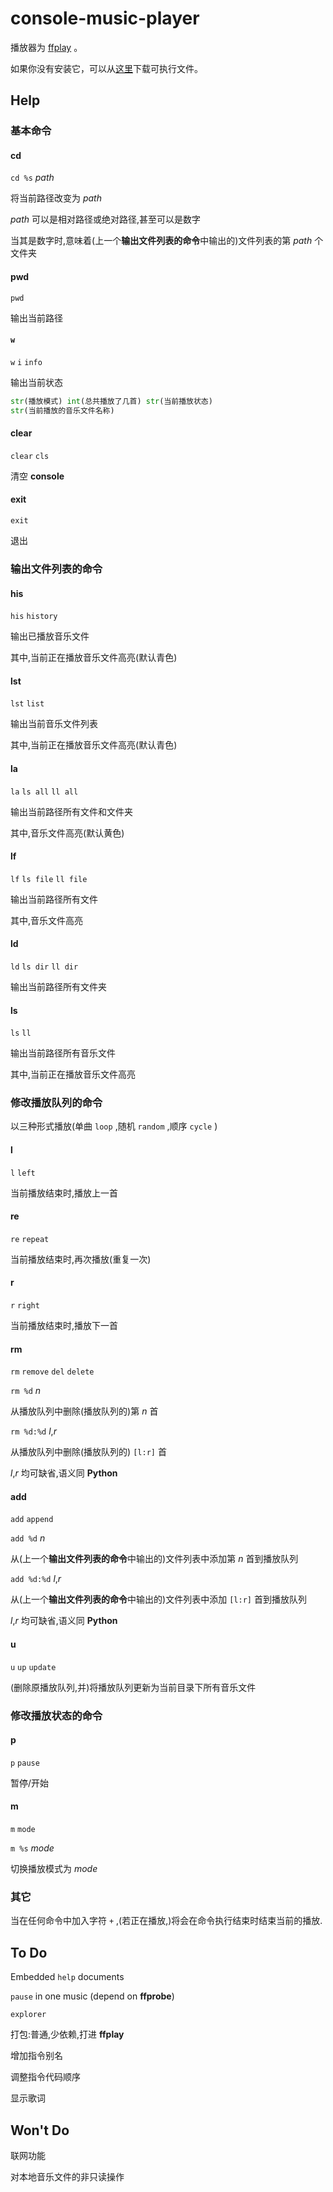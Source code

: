 # console-music-player

播放器为 [ffplay](https://ffmpeg.org/) 。

如果你没有安装它，可以从[这里](https://github.com/BtbN/FFmpeg-Builds/releases)下载可执行文件。

## Help

### 基本命令

#### cd

`cd %s` *path*

将当前路径改变为 *path*

*path* 可以是相对路径或绝对路径,甚至可以是数字

当其是数字时,意味着(上一个**输出文件列表的命令**中输出的)文件列表的第 *path* 个文件夹

#### pwd

`pwd`

输出当前路径

#### `w`

`w` `i` `info`

输出当前状态

```py
str(播放模式) int(总共播放了几首) str(当前播放状态)
str(当前播放的音乐文件名称)
```

#### clear

`clear` `cls`

清空 **console**

#### exit

`exit`

退出

### 输出文件列表的命令

#### his

`his` `history`

输出已播放音乐文件

其中,当前正在播放音乐文件高亮(默认青色)

#### lst

`lst` `list`

输出当前音乐文件列表

其中,当前正在播放音乐文件高亮(默认青色)

#### la

`la` `ls all` `ll all`

输出当前路径所有文件和文件夹

其中,音乐文件高亮(默认黄色)

#### lf

`lf` `ls file` `ll file`

输出当前路径所有文件

其中,音乐文件高亮

#### ld

`ld` `ls dir` `ll dir`

输出当前路径所有文件夹

#### ls

`ls` `ll` 

输出当前路径所有音乐文件

其中,当前正在播放音乐文件高亮

### 修改播放队列的命令

以三种形式播放(单曲 `loop` ,随机 `random` ,顺序 `cycle` )

#### l

`l` `left`

当前播放结束时,播放上一首

#### re

`re` `repeat`

当前播放结束时,再次播放(重复一次)

#### r

`r` `right`

当前播放结束时,播放下一首

#### rm

`rm` `remove` `del` `delete`

`rm %d` *n*

从播放队列中删除(播放队列的)第 *n* 首

`rm %d:%d` *l*,*r*

从播放队列中删除(播放队列的) `[l:r]` 首

*l*,*r* 均可缺省,语义同 **Python**

#### add

`add` `append`

`add %d` *n*

从(上一个**输出文件列表的命令**中输出的)文件列表中添加第 *n* 首到播放队列

`add %d:%d` *l*,*r*

从(上一个**输出文件列表的命令**中输出的)文件列表中添加 `[l:r]` 首到播放队列

*l*,*r* 均可缺省,语义同 **Python**

#### u

`u` `up` `update`

(删除原播放队列,并)将播放队列更新为当前目录下所有音乐文件

### 修改播放状态的命令

#### p

`p` `pause`

暂停/开始

#### m

`m` `mode`

`m %s` *mode*

切换播放模式为 *mode*

### 其它

当在任何命令中加入字符 `+` ,(若正在播放,)将会在命令执行结束时结束当前的播放.

## To Do

Embedded `help` documents

`pause` in one music (depend on **ffprobe**)

`explorer`

打包:普通,少依赖,打进 **ffplay**

增加指令别名

调整指令代码顺序

显示歌词

## Won't Do

联网功能

对本地音乐文件的非只读操作
